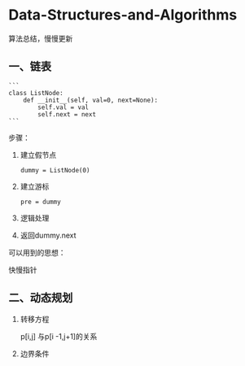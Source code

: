 # Data-Structures-and-Algorithms
算法总结，慢慢更新

## 一、链表

    ```
    class ListNode:
        def __init__(self, val=0, next=None):
            self.val = val
            self.next = next
    ```

步骤：

1. 建立假节点

   ```
   dummy = ListNode(0)
   ```

2. 建立游标

   ```
   pre = dummy
   ```

   

3. 逻辑处理

4. 返回dummy.next



可以用到的思想：

快慢指针




## 二、动态规划

1. 转移方程

   p[i,j] 与p[i -1,j+1]的关系

2. 边界条件 
